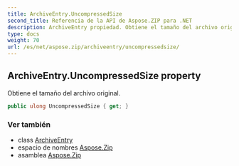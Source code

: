 ```yaml
---
title: ArchiveEntry.UncompressedSize
second_title: Referencia de la API de Aspose.ZIP para .NET
description: ArchiveEntry propiedad. Obtiene el tamaño del archivo original.
type: docs
weight: 70
url: /es/net/aspose.zip/archiveentry/uncompressedsize/
---
```

## ArchiveEntry.UncompressedSize property

Obtiene el tamaño del archivo original.

```csharp
public ulong UncompressedSize { get; }
```

### Ver también

* class [ArchiveEntry](../)
* espacio de nombres [Aspose.Zip](../../archiveentry/)
* asamblea [Aspose.Zip](../../../)


